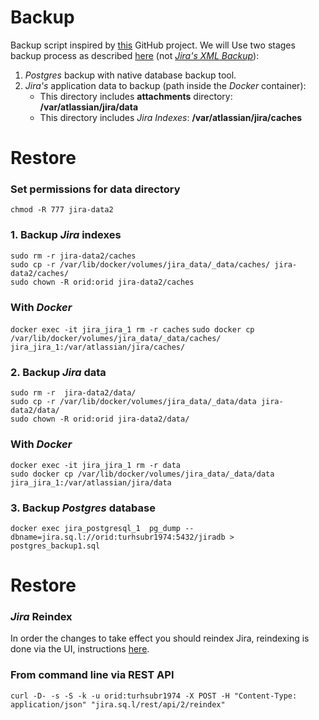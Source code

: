 # Backup 
Backup script inspired by [this](https://github.com/puppetlabs/jira-backup) GitHub project.
We will Use two stages backup process as described [here](https://confluence.atlassian.com/adminjiraserver071/backing-up-data-802592964.html) (not [_Jira's XML Backup_](https://confluence.atlassian.com/adminjiraserver071/automating-jira-application-backups-802592966.html)):

1. _Postgres_ backup with native database backup tool.
2. _Jira's_ application data to backup (path inside the _Docker_ container):
    - This directory includes **attachments** directory: **/var/atlassian/jira/data**
    - This directory includes _Jira Indexes_: **/var/atlassian/jira/caches**  

# Restore
### Set permissions for data directory

`chmod -R 777 jira-data2`    

### 1. Backup _Jira_ indexes
`sudo rm -r jira-data2/caches`  
`sudo cp -r /var/lib/docker/volumes/jira_data/_data/caches/ jira-data2/caches/`  
`sudo chown -R orid:orid jira-data2/caches`  

### With _Docker_
`docker exec -it jira_jira_1 rm -r caches`
`sudo docker cp /var/lib/docker/volumes/jira_data/_data/caches/ jira_jira_1:/var/atlassian/jira/caches/`  



### 2. Backup _Jira_ data
`sudo rm -r  jira-data2/data/`  
`sudo cp -r /var/lib/docker/volumes/jira_data/_data/data jira-data2/data/`    
`sudo chown -R orid:orid jira-data2/data/`  


### With _Docker_
`docker exec -it jira_jira_1 rm -r data`  
`sudo docker cp /var/lib/docker/volumes/jira_data/_data/data jira_jira_1:/var/atlassian/jira/data`  

### 3. Backup _Postgres_ database
`docker exec jira_postgresql_1  pg_dump --dbname=jira.sq.l://orid:turhsubr1974:5432/jiradb > postgres_backup1.sql`

# Restore
### _Jira_ Reindex
In order the changes to take effect you should reindex Jira, reindexing is done via the UI, instructions [here](https://confluence.atlassian.com/adminjiraserver073/search-indexing-861253852.html).  

### From command line via REST API
`curl -D- -s -S -k -u orid:turhsubr1974 -X POST -H "Content-Type: application/json" "jira.sq.l/rest/api/2/reindex"`  